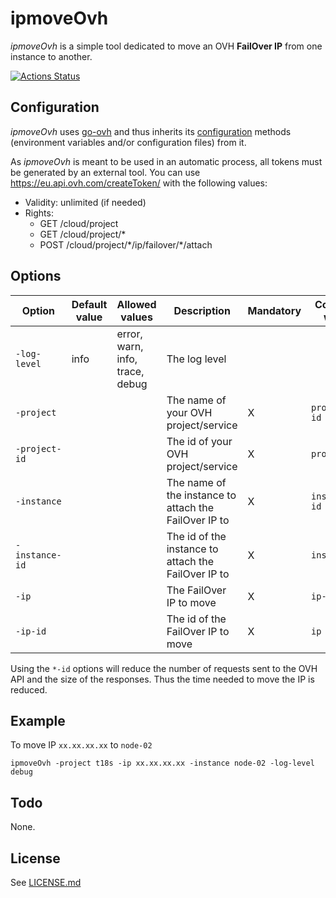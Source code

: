 # ipmoveOvh

*ipmoveOvh* is a simple tool dedicated to move an OVH **FailOver IP** from one 
instance to another.

[![Actions Status](https://github.com/tristan-weil/ipmoveOvh/workflows/build/badge.svg?branch=master)](https://github.com/tristan-weil/ipmoveOvh/actions)

## Configuration

*ipmoveOvh* uses [go-ovh](https://github.com/ovh/go-ovh) and thus inherits its 
[configuration](https://github.com/ovh/go-ovh#configuration) methods (environment variables and/or configuration files) 
from it.

As *ipmoveOvh* is meant to be used in an automatic process, all tokens must be generated by an external tool.
You can use https://eu.api.ovh.com/createToken/ with the following values:
- Validity: unlimited (if needed)
- Rights:
    - GET /cloud/project
    - GET /cloud/project/\*
    - POST /cloud/project/\*/ip/failover/\*/attach

## Options

| Option | Default value | Allowed values | Description | Mandatory | Conflict with |
| ------ | ------------- | -------------- | ----------- | --------- | ------------- |
| `-log-level` | info | error, warn, info, trace, debug | The log level | | |
| `-project` | | | The name of your OVH project/service | X | `project-id` |
| `-project-id` | | | The id of your OVH project/service | X | `project` |
| `-instance` | | | The name of the instance to attach the FailOver IP to | X | `instance-id` |
| `-instance-id` | | | The id of the instance to attach the FailOver IP to | X | `instance` |
| `-ip` | | | The FailOver IP to move | X | `ip-id` |
| `-ip-id` | | | The id of the FailOver IP to move | X | `ip` |

Using the `*-id` options will reduce the number of requests sent to the OVH API and the size of the responses.
Thus the time needed to move the IP is reduced.

## Example

To move IP `xx.xx.xx.xx` to `node-02`

```
ipmoveOvh -project t18s -ip xx.xx.xx.xx -instance node-02 -log-level debug
```

## Todo

None.

## License

See [LICENSE.md](https://github.com/tristan-weil/ipmoveOvh/blob/master/LICENSE.md)
